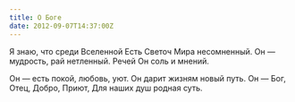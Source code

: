 ```yaml
---
title: О Боге
date: 2012-09-07T14:37:00Z
---
```


Я знаю, что среди Вселенной
Есть Светоч Мира несомненный.
Он — мудрость, рай нетленный.
Речей Он соль и мнений.

Он — есть покой, любовь, уют.
Он дарит жизням новый путь.
Он — Бог, Отец, Добро, Приют,
Для наших душ родная суть.